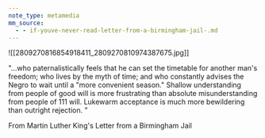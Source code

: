 ```yaml
---
note_type: metamedia
mm_source:
  - - if-youve-never-read-letter-from-a-birmingham-jail-.md
---
```


![[2809270816854918411_2809270810974387675.jpg]]

"...who paternalistically
feels that he can set the
timetable for another man's
freedom; who lives by the myth of
time; and who constantly advises
the Negro to wait until a "more
convenient season." Shallow
understanding from people of good
will is more frustrating than
absolute misunderstanding from
people of 111 will. Lukewarm
acceptance is much more
bewildering than outright
rejection. ”

From Martin Luther King's
Letter from a Birmingham Jail

